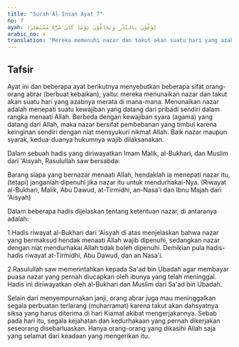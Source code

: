 ```yaml
---
title: "Surah Al-Insan Ayat 7"
no: 7
ayah: يُوْفُوْنَ بِالنَّذْرِ وَيَخَافُوْنَ يَوْمًا كَانَ شَرُّهٗ مُسْتَطِيْرًا 
arabic_no: ٧
translation: "Mereka memenuhi nazar dan takut akan suatu hari yang azabnya merata di mana-mana. "
---
```


## Tafsir

Ayat ini dan beberapa ayat berikutnya menyebutkan beberapa sifat orang-orang abrar (berbuat kebaikan), yaitu: mereka menunaikan nazar dan takut akan suatu hari yang azabnya merata di mana-mana. Menunaikan nazar adalah menepati suatu kewajiban yang datang dari pribadi sendiri dalam rangka menaati Allah. Berbeda dengan kewajiban syara (agama) yang datang dari Allah, maka nazar bersifat pembebanan yang timbul karena keinginan sendiri dengan niat mensyukuri nikmat Allah. Baik nazar maupun syarak, kedua-duanya hukumnya wajib dilaksanakan.

Dalam sebuah hadis yang diriwayatkan Imam Malik, al-Bukhari, dan Muslim dari 'Aisyah, Rasulullah saw bersabda:

Barang siapa yang bernazar menaati Allah, hendaklah ia menepati nazar itu, (tetapi) janganlah dipenuhi jika nazar itu untuk mendurhakai-Nya. (Riwayat al-Bukhari, Malik, Abu Dawud, at-Tirmidhi, an-Nasa'i dan Ibnu Majah dari 'Aisyah)

Dalam beberapa hadis dijelaskan tentang ketentuan nazar, di antaranya adalah:

1.Hadis riwayat al-Bukhari dari 'Aisyah di atas menjelaskan bahwa nazar yang bermaksud hendak menaati Allah wajib dipenuhi, sedangkan nazar dengan niat mendurhakai Allah tidak boleh dipenuhi. Demikian pula hadis-hadis riwayat at-Tirmidhi, Abu Dawud, dan an Nasa'i.

2.Rasulullah saw memerintahkan kepada Sa'ad bin Ubadah agar membayar puasa nazar yang pernah diucapkan oleh ibunya yang telah meninggal. Hadis ini diriwayatkan oleh al-Bukhari dan Muslim dari Sa'ad bin Ubadah.

Selain dari menyempurnakan janji, orang abrar juga mau meninggalkan segala perbuatan terlarang (muharramat) karena takut akan dahsyatnya siksa yang harus diterima di hari Kiamat akibat mengerjakannya. Sebab pada hari itu, segala kejahatan dan kedurhakaan yang pernah dikerjakan seseorang disebarluaskan. Hanya orang-orang yang dikasihi Allah saja yang selamat dari keadaan yang mengerikan itu.